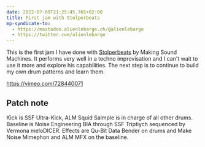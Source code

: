 ```yaml
---
date: 2022-07-09T21:25:45.765+02:00
title: First jam with Stolperbeats
mp-syndicate-to:
  - https://mastodon.alienlebarge.ch/@alienlebarge
  - https://twitter.com/alienlebarge
---
```

This is the first jam I have done with [Stolperbeats](https://makingsoundmachines.com/stolperbeats/) by Making Sound Machines. It performs very well in a techno improvisation and I can't wait to use it more and explore his capabilities. The next step is to continue to build my own drum patterns and learn them.

https://vimeo.com/728440071

## Patch note
Kick is SSF Ultra-Kick, ALM Squid Salmple is in charge of all other drums. Baseline is Noise Engineering BIA through SSF Triptiych sequenced by Vermona meloDICER.
Effects are Qu-Bit Data Bender on drums and Make Noise Mimephon and ALM MFX on the baseline.
